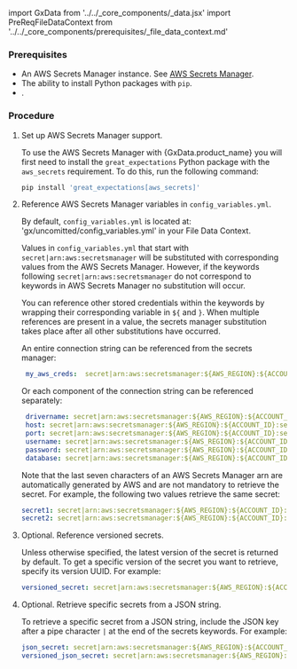 import GxData from '../../_core_components/_data.jsx'
import PreReqFileDataContext from '../../_core_components/prerequisites/_file_data_context.md'

### Prerequisites

- An AWS Secrets Manager instance.  See [AWS Secrets Manager](https://docs.aws.amazon.com/secretsmanager/latest/userguide/tutorials_basic.html).
- The ability to install Python packages with `pip`.
- <PreReqFileDataContext/>.

### Procedure

1. Set up AWS Secrets Manager support.
   
   To use the AWS Secrets Manager with {GxData.product_name} you will first need to install the `great_expectations` Python package with the `aws_secrets` requirement.  To do this, run the following command:

   ```bash title="Terminal"
   pip install 'great_expectations[aws_secrets]'
   ```

2. Reference AWS Secrets Manager variables in `config_variables.yml`.

   By default, `config_variables.yml` is located at: 'gx/uncomitted/config_variables.yml' in your File Data Context.

   Values in `config_variables.yml` that start with `secret|arn:aws:secretsmanager` will be substituted with corresponding values from the AWS Secrets Manager.  However, if the keywords following `secret|arn:aws:secretsmanager` do not correspond to keywords in AWS Secrets Manager no substitution will occur.

   You can reference other stored credentials within the keywords by wrapping their corresponding variable in `${` and `}`.  When multiple references are present in a value, the secrets manager substitution takes place after all other substitutions have occurred.

   An entire connection string can be referenced from the secrets manager:

   ```yaml title="config_variables.yml"
    my_aws_creds:  secret|arn:aws:secretsmanager:${AWS_REGION}:${ACCOUNT_ID}:secret:dev_db_credentials|connection_string
   ```

   Or each component of the connection string can be referenced separately:
   
   ```yaml title="config_variables.yml"
    drivername: secret|arn:aws:secretsmanager:${AWS_REGION}:${ACCOUNT_ID}:secret:dev_db_credentials|drivername
    host: secret|arn:aws:secretsmanager:${AWS_REGION}:${ACCOUNT_ID}:secret:dev_db_credentials|host
    port: secret|arn:aws:secretsmanager:${AWS_REGION}:${ACCOUNT_ID}:secret:dev_db_credentials|port
    username: secret|arn:aws:secretsmanager:${AWS_REGION}:${ACCOUNT_ID}:secret:dev_db_credentials|username
    password: secret|arn:aws:secretsmanager:${AWS_REGION}:${ACCOUNT_ID}:secret:dev_db_credentials|password
    database: secret|arn:aws:secretsmanager:${AWS_REGION}:${ACCOUNT_ID}:secret:dev_db_credentials|database
    ```

    Note that the last seven characters of an AWS Secrets Manager arn are automatically generated by AWS and are not mandatory to retrieve the secret. For example, the following two values retrieve the same secret:

   ```yaml title="config_variables.yml"
   secret1: secret|arn:aws:secretsmanager:${AWS_REGION}:${ACCOUNT_ID}:secret:my_secret-1zAyu6
   secret2: secret|arn:aws:secretsmanager:${AWS_REGION}:${ACCOUNT_ID}:secret:my_secret
   ```
   
3. Optional. Reference versioned secrets.

   Unless otherwise specified, the latest version of the secret is returned by default. To get a specific version of the secret you want to retrieve, specify its version UUID. For example:

   ```yaml title="config_variables.yml"
   versioned_secret: secret|arn:aws:secretsmanager:${AWS_REGION}:${ACCOUNT_ID}:secret:my_secret:00000000-0000-0000-0000-000000000000
   ```

4. Optional. Retrieve specific secrets from a JSON string.
 
   To retrieve a specific secret from a JSON string, include the JSON key after a pipe character `|` at the end of the secrets keywords.  For example:

   ```yaml title="config_variables.yml"
   json_secret: secret|arn:aws:secretsmanager:${AWS_REGION}:${ACCOUNT_ID}:secret:my_secret|<KEY>
   versioned_json_secret: secret|arn:aws:secretsmanager:${AWS_REGION}:${ACCOUNT_ID}:secret:my_secret:00000000-0000-0000-0000-000000000000|<KEY>
   ``` 